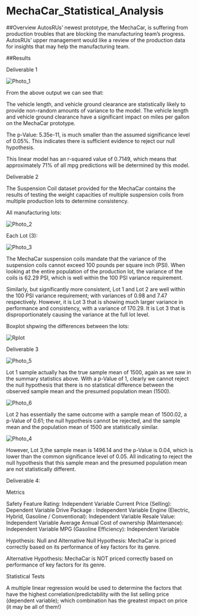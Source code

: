 # MechaCar_Statistical_Analysis

##Overview
AutosRUs’ newest prototype, the MechaCar, is suffering from production troubles that are blocking the manufacturing team’s progress. AutosRUs’ upper management would like a review of the production data for insights that may help the manufacturing team.

##Results

Deliverable 1

![Photo_1](https://user-images.githubusercontent.com/105950742/189543840-28d7ef7d-9ce7-4561-b9e8-8ef3cbf32236.png)

From the above output we can see that:

The vehicle length, and vehicle ground clearance are statistically likely to provide non-random amounts of variance to the model. The vehicle length and vehicle ground clearance have a significant impact on miles per gallon on the MechaCar prototype.

The  p-Value: 5.35e-11, is much smaller than the assumed significance level of 0.05%. This indicates there is sufficient evidence to reject our null hypothesis.

This linear model has an r-squared value of 0.7149, which means that approximately 71% of all mpg predictions will be determined by this model.

Deliverable 2

The Suspension Coil dataset provided for the MechaCar contains the results of testing the weight capacities of multiple suspension coils from multiple production lots to determine consistency.

All manufacturing lots:

![Photo_2](https://user-images.githubusercontent.com/105950742/189543834-639d510e-fb26-4261-969c-47945cabd050.png)

Each Lot (3):

![Photo_3](https://user-images.githubusercontent.com/105950742/189543836-95074aa2-cdd1-410a-8b92-03790c23830a.png)

The MechaCar suspension coils mandate that the variance of the suspension coils cannot exceed 100 pounds per square inch (PSI). When looking at the entire population of the production lot, the variance of the coils is 62.29 PSI, which is well within the 100 PSI variance requirement.

Similarly, but significantly more consistent, Lot 1 and Lot 2 are well within the 100 PSI variance requirement; with variances of 0.98 and 7.47 respectively. However, it is Lot 3 that is showing much larger variance in performance and consistency, with a variance of 170.29. It is Lot 3 that is disproportionately causing the variance at the full lot level.

Boxplot shpwing the differences between the lots:

![Rplot](https://user-images.githubusercontent.com/105950742/189543839-37a27f65-c9d6-4a30-b8ab-860155a602cb.png)

Deliverable 3

![Photo_5](https://user-images.githubusercontent.com/105950742/189544000-97f70b2a-50f1-4e6b-9222-4163664b60c9.png)

Lot 1 sample actually has the true sample mean of 1500, again as we saw in the summary statistics above. With a p-Value of 1, clearly we cannot reject the null hypothesis that there is no statistical difference between the observed sample mean and the presumed population mean (1500).

![Photo_6](https://user-images.githubusercontent.com/105950742/189543999-93a879f6-f360-4841-b74b-0f51d7dba56f.png)

Lot 2 has essentially the same outcome with a sample mean of 1500.02, a p-Value of 0.61; the null hypothesis cannot be rejected, and the sample mean and the population mean of 1500 are statistically similar.

![Photo_4](https://user-images.githubusercontent.com/105950742/189544046-8ec7c46b-b47b-4b50-b32d-1daeed49ed0e.png)

However, Lot 3,the sample mean is 1496.14 and the p-Value is 0.04, which is lower than the common significance level of 0.05. All indicating to reject the null hypothesis that this sample mean and the presumed population mean are not statistically different.


Deliverable 4:

Metrics

Safety Feature Rating: Independent Variable
Current Price (Selling): Dependent Variable
Drive Package : Independent Variable
Engine (Electric, Hybrid, Gasoline / Conventional): Independent Variable
Resale Value: Independent Variable
Average Annual Cost of ownership (Maintenance): Independent Variable
MPG (Gasoline Efficiency): Independent Variable

Hypothesis: Null and Alternative
Null Hypothesis: MechaCar is priced correctly based on its performance of key factors for its genre.

Alternative Hypothesis: MechaCar is NOT priced correctly based on performance of key factors for its genre.

Statistical Tests

A multiple linear regression would be used to determine the factors that have the highest correlation/predictability with the list selling price (dependent variable); which combination has the greatest impact on price (it may be all of them!)
